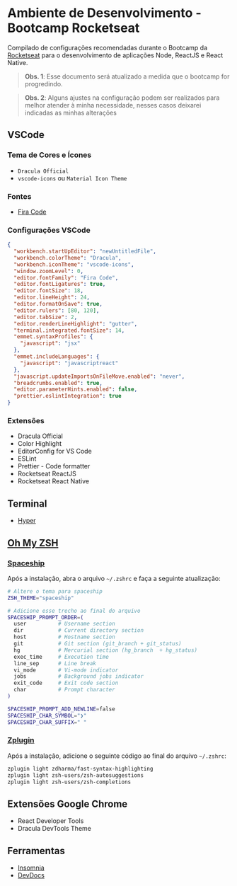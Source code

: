 # Ambiente de Desenvolvimento - Bootcamp Rocketseat

Compilado de configurações recomendadas durante o Bootcamp da [Rocketseat](https://github.com/Rocketseat) para o desenvolvimento de aplicações Node, ReactJS e React Native.

> **Obs. 1**: Esse documento será atualizado a medida que o bootcamp for progredindo.

> **Obs. 2**: Alguns ajustes na configuração podem ser realizados para melhor atender à minha necessidade, nesses casos deixarei indicadas as minhas alterações


## VSCode

### Tema de Cores e Ícones

- ```Dracula Official```
- ```vscode-icons``` ou ```Material Icon Theme```

### Fontes

- [Fira Code](https://github.com/tonsky/FiraCode)

### Configurações VSCode

```json
{
  "workbench.startUpEditor": "newUntitledFile",
  "workbench.colorTheme": "Dracula",
  "workbench.iconTheme": "vscode-icons",
  "window.zoomLevel": 0,
  "editor.fontFamily": "Fira Code",
  "editor.fontLigatures": true,
  "editor.fontSize": 18,
  "editor.lineHeight": 24,
  "editor.formatOnSave": true,
  "editor.rulers": [80, 120],
  "editor.tabSize": 2,
  "editor.renderLineHighlight": "gutter",
  "terminal.integrated.fontSize": 14,
  "emmet.syntaxProfiles": {
    "javascript": "jsx"
  },
  "emmet.includeLanguages": {
    "javascript": "javascriptreact"
  },
  "javascript.updateImportsOnFileMove.enabled": "never",
  "breadcrumbs.enabled": true,
  "editor.parameterHints.enabled": false,
  "prettier.eslintIntegration": true
}
```

### Extensões

- Dracula Official
- Color Highlight
- EditorConfig for VS Code
- ESLint
- Prettier - Code formatter
- Rocketseat ReactJS
- Rocketseat React Native

## Terminal

- [Hyper](https://hyper.is/)


## [Oh My ZSH](https://ohmyz.sh/)

### [Spaceship](https://github.com/denysdovhan/spaceship-prompt)

  Após a instalação, abra o arquivo ```~/.zshrc``` e faça a seguinte atualização:

  ```bash
  # Altere o tema para spaceship
  ZSH_THEME="spaceship"

  # Adicione esse trecho ao final do arquivo
  SPACESHIP_PROMPT_ORDER=(
    user          # Username section
    dir           # Current directory section
    host          # Hostname section
    git           # Git section (git_branch + git_status)
    hg            # Mercurial section (hg_branch  + hg_status)
    exec_time     # Execution time
    line_sep      # Line break
    vi_mode       # Vi-mode indicator
    jobs          # Background jobs indicator
    exit_code     # Exit code section
    char          # Prompt character
  )

  SPACESHIP_PROMPT_ADD_NEWLINE=false
  SPACESHIP_CHAR_SYMBOL="❯"
  SPACESHIP_CHAR_SUFFIX=" "
  ```

### [Zplugin](https://github.com/zdharma/zplugin)

  Após a instalação, adicione o seguinte código ao final do arquivo ```~/.zshrc```:

  ```bash
  zplugin light zdharma/fast-syntax-highlighting
  zplugin light zsh-users/zsh-autosuggestions
  zplugin light zsh-users/zsh-completions
  ```

## Extensões Google Chrome

- React Developer Tools
- Dracula DevTools Theme

## Ferramentas

- [Insomnia](https://insomnia.rest/)
- [DevDocs](https://devdocs.egoist.sh/)
